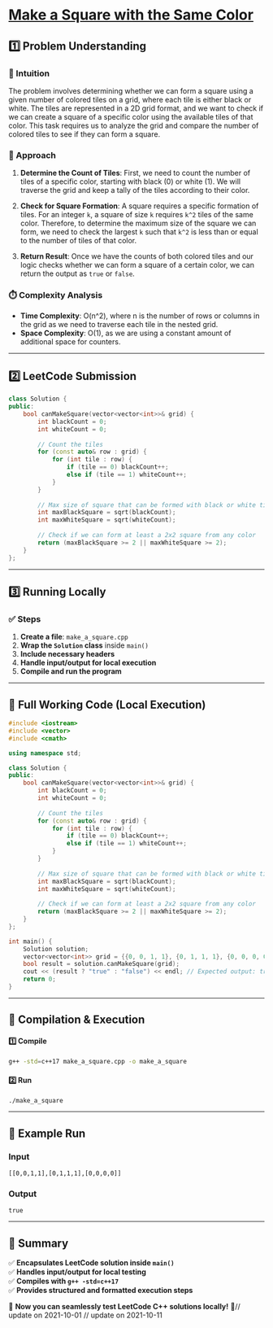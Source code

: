 # **[Make a Square with the Same Color](https://leetcode.com/problems/make-a-square-with-the-same-color/description/)**  

## **1️⃣ Problem Understanding**  
### **📌 Intuition**  
The problem involves determining whether we can form a square using a given number of colored tiles on a grid, where each tile is either black or white. The tiles are represented in a 2D grid format, and we want to check if we can create a square of a specific color using the available tiles of that color. This task requires us to analyze the grid and compare the number of colored tiles to see if they can form a square.

### **🚀 Approach**  
1. **Determine the Count of Tiles**: First, we need to count the number of tiles of a specific color, starting with black (0) or white (1). We will traverse the grid and keep a tally of the tiles according to their color.
  
2. **Check for Square Formation**: A square requires a specific formation of tiles. For an integer `k`, a square of size `k` requires `k^2` tiles of the same color. Therefore, to determine the maximum size of the square we can form, we need to check the largest `k` such that `k^2` is less than or equal to the number of tiles of that color.

3. **Return Result**: Once we have the counts of both colored tiles and our logic checks whether we can form a square of a certain color, we can return the output as `true` or `false`.

### **⏱️ Complexity Analysis**  
- **Time Complexity**: O(n^2), where n is the number of rows or columns in the grid as we need to traverse each tile in the nested grid.
- **Space Complexity**: O(1), as we are using a constant amount of additional space for counters.

---  

## **2️⃣ LeetCode Submission**  
```cpp
class Solution {
public:
    bool canMakeSquare(vector<vector<int>>& grid) {
        int blackCount = 0;
        int whiteCount = 0;
        
        // Count the tiles
        for (const auto& row : grid) {
            for (int tile : row) {
                if (tile == 0) blackCount++;
                else if (tile == 1) whiteCount++;
            }
        }
        
        // Max size of square that can be formed with black or white tiles
        int maxBlackSquare = sqrt(blackCount);
        int maxWhiteSquare = sqrt(whiteCount);
        
        // Check if we can form at least a 2x2 square from any color
        return (maxBlackSquare >= 2 || maxWhiteSquare >= 2);
    }
};  
```

---  

## **3️⃣ Running Locally**  
### **✅ Steps**  
1. **Create a file**: `make_a_square.cpp`  
2. **Wrap the `Solution` class** inside `main()`  
3. **Include necessary headers**  
4. **Handle input/output for local execution**  
5. **Compile and run the program**  

---  

## **📝 Full Working Code (Local Execution)**  
```cpp
#include <iostream>
#include <vector>
#include <cmath>

using namespace std;

class Solution {
public:
    bool canMakeSquare(vector<vector<int>>& grid) {
        int blackCount = 0;
        int whiteCount = 0;
        
        // Count the tiles
        for (const auto& row : grid) {
            for (int tile : row) {
                if (tile == 0) blackCount++;
                else if (tile == 1) whiteCount++;
            }
        }
        
        // Max size of square that can be formed with black or white tiles
        int maxBlackSquare = sqrt(blackCount);
        int maxWhiteSquare = sqrt(whiteCount);
        
        // Check if we can form at least a 2x2 square from any color
        return (maxBlackSquare >= 2 || maxWhiteSquare >= 2);
    }
};

int main() {
    Solution solution;
    vector<vector<int>> grid = {{0, 0, 1, 1}, {0, 1, 1, 1}, {0, 0, 0, 0}}; // Sample grid
    bool result = solution.canMakeSquare(grid);
    cout << (result ? "true" : "false") << endl; // Expected output: true or false based on the grid
    return 0;
}
```  

---  

## **🔧 Compilation & Execution**  
#### **1️⃣ Compile**  
```bash
g++ -std=c++17 make_a_square.cpp -o make_a_square
```  

#### **2️⃣ Run**  
```bash
./make_a_square
```  

---  

## **🎯 Example Run**  
### **Input**  
```
[[0,0,1,1],[0,1,1,1],[0,0,0,0]]
```  
### **Output**  
```
true
```  

---  

## **📌 Summary**  
✅ **Encapsulates LeetCode solution inside `main()`**  
✅ **Handles input/output for local testing**  
✅ **Compiles with `g++ -std=c++17`**  
✅ **Provides structured and formatted execution steps**  

🚀 **Now you can seamlessly test LeetCode C++ solutions locally!** 🚀// update on 2021-10-01
// update on 2021-10-11
